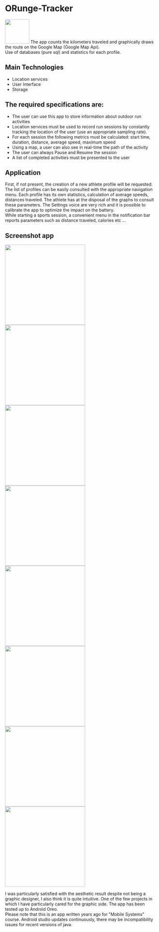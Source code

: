 # ORunge-Tracker
<img src="orunge_logo.png" width="80"> The app counts the kilometers traveled and graphically draws the route on the Google Map (Google Map Api).<br>
Use of databases (pure sql) and statistics for each profile.<br>

## Main Technologies
- Location services
- User Interface
- Storage

## The required specifications are:<br>
- The user can use this app to store information about outdoor run activities
- Location services must be used to record run sessions by constantly tracking the location of the user (use an appropriate sampling rate).
- For each session the following metrics must be calculated: start time, duration, distance, average speed, maximum speed
- Using a map, a user can also see in real-time the path of the activity
- The user can always Pause and Resume the session
- A list of completed activities must be presented to the user

## Application
First, if not present, the creation of a new athlete profile will be requested.
The list of profiles can be easily consulted with the appropriate navigation menu.
Each profile has its own statistics, calculation of average speeds, distances traveled. The athlete has at the disposal of the graphs to consult these parameters.
The Settings voice are very rich and it is possible to calibrate the app to optimize the impact on the battery.<br>
While starting a sports session, a convenient menu in the notification bar reports parameters such as distance traveled, calories etc ...

## Screenshot app
<img src="application%20screenshot/main_menu.jpg" width="265"> <img src="application%20screenshot/profile_menu.jpg" width="265"> <img src="application%20screenshot/notify_window.jpg" width="265"> <img src="application%20screenshot/profile_stats_1.jpg" width="265"> <img src="application%20screenshot/profile_stats_2.jpg" width="265"> <img src="application%20screenshot/start_session.jpg" width="265"> <img src="application%20screenshot/settings_menu_1.jpg" width="265"> <img src="application%20screenshot/settings_menu_2.jpg" width="265">

I was particularly satisfied with the aesthetic result despite not being a graphic designer, I also think it is quite intuitive.
One of the few projects in which I have particularly cared for the graphic side. The app has been tested up to Android Oreo.<br>
Please note that this is an app written years ago for "Mobile Systems" course. Android studio updates continuously, there may be incompatibility issues for recent versions of java.
